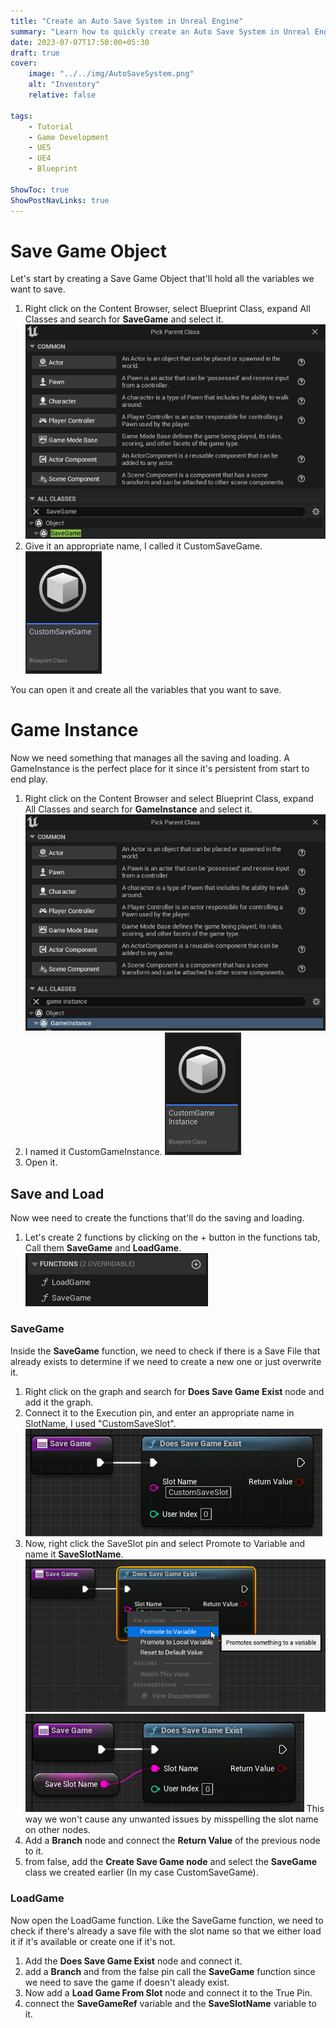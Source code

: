 ```yaml
---
title: "Create an Auto Save System in Unreal Engine"
summary: "Learn how to quickly create an Auto Save System in Unreal Engine 4 or 5"
date: 2023-07-07T17:50:00+05:30
draft: true
cover:
    image: "../../img/AutoSaveSystem.png"
    alt: "Inventory"
    relative: false

tags:
    - Tutorial
    - Game Development
    - UE5
    - UE4
    - Blueprint

ShowToc: true
ShowPostNavLinks: true
---
```


# Save Game Object

Let's start by creating a Save Game Object that'll hold all the variables we want to save.

1. Right click on the Content Browser, select Blueprint Class, expand All Classes and search for **SaveGame** and select it.
   ![Alt text](../../img/CreateSaveGame.png)
2. Give it an appropriate name, I called it CustomSaveGame.
   ![Alt text](../../img/CustomSaveGame.png)

You can open it and create all the variables that you want to save.

# Game Instance

Now we need something that manages all the saving and loading. A GameInstance is the perfect place for it since it's persistent from start to end play.

1. Right click on the Content Browser and select Blueprint Class, expand All Classes and search for **GameInstance** and select it.
   ![Alt text](../../img/CreateGameInstance.png)
2. I named it CustomGameInstance.
   ![Alt text](../../img/CustomGameInstance.png)
3. Open it.

## Save and Load

Now wee need to create the functions that'll do the saving and loading.

1. Let's create 2 functions by clicking on the + button in the functions tab, Call them **SaveGame** and **LoadGame**.
   ![Alt text](../../img/Functions_SaveLoad.png)

### SaveGame
Inside the **SaveGame** function, we need to check if there is a Save File that already exists to determine if we need to create a new one or just overwrite it.

1. Right click on the graph and search for **Does Save Game Exist** node and add it the graph.
2. Connect it to the Execution pin, and enter an appropriate name in SlotName, I used "CustomSaveSlot".
   ![Alt text](../../img/SaveGame_DoesSaveSlotExist.png)
3. Now, right click the SaveSlot pin and select Promote to Variable and name it **SaveSlotName**. 
   ![Alt text](../../img/PromoteSlotName.png)
   ![Alt text](../../img/PromoteSlotName1.png)
   This way we won't cause any unwanted issues by misspelling the slot name on other nodes.
4. Add a **Branch** node and connect the **Return Value** of the previous node to it.
5. from false, add the **Create Save Game node** and select the **SaveGame** class we created earlier (In my case CustomSaveGame).

### LoadGame
Now open the LoadGame function. Like the SaveGame function, we need to check if there's already a save file with the slot name so that we either load it if it's available or create one if it's not.

1. Add the **Does Save Game Exist** node and connect it.
2. add a **Branch** and from the false pin call the **SaveGame** function since we need to save the game if doesn't aleady exist.
3. Now add a **Load Game From Slot** node and connect it to the True Pin.
4. connect the **SaveGameRef** variable and the **SaveSlotName** variable to it.